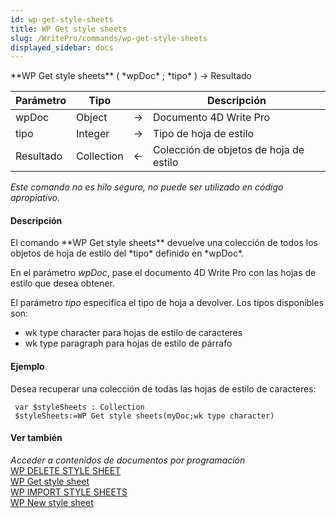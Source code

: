 ```yaml
---
id: wp-get-style-sheets
title: WP Get style sheets
slug: /WritePro/commands/wp-get-style-sheets
displayed_sidebar: docs
---
```


<!--REF #_command_.WP Get style sheets.Syntax-->**WP Get style sheets** ( *wpDoc* ; *tipo* ) -> Resultado<!-- END REF-->
<!--REF #_command_.WP Get style sheets.Params-->
| Parámetro | Tipo |  | Descripción |
| --- | --- | --- | --- |
| wpDoc | Object | &#8594;  | Documento 4D Write Pro |
| tipo | Integer | &#8594;  | Tipo de hoja de estilo |
| Resultado | Collection | &#8592; | Colección de objetos de hoja de estilo |

<!-- END REF-->

*Este comando no es hilo seguro, no puede ser utilizado en código apropiativo.*


#### Descripción 

<!--REF #_command_.WP Get style sheets.Summary-->El comando **WP Get style sheets** devuelve una colección de todos los objetos de hoja de estilo del *tipo* definido en *wpDoc*.<!-- END REF-->

En el parámetro *wpDoc*, pase el documento 4D Write Pro con las hojas de estilo que desea obtener.

El parámetro *tipo* especifica el tipo de hoja a devolver. Los tipos disponibles son:

* wk type character para hojas de estilo de caracteres
* wk type paragraph para hojas de estilo de párrafo

#### Ejemplo 

Desea recuperar una colección de todas las hojas de estilo de caracteres:

```4d
 var $styleSheets : Collection
 $styleSheets:=WP Get style sheets(myDoc;wk type character)
```

#### Ver también 

*Acceder a contenidos de documentos por programación*  
[WP DELETE STYLE SHEET](wp-delete-style-sheet.md)  
[WP Get style sheet](wp-get-style-sheet.md)  
[WP IMPORT STYLE SHEETS](wp-import-style-sheets.md)  
[WP New style sheet](wp-new-style-sheet.md)  